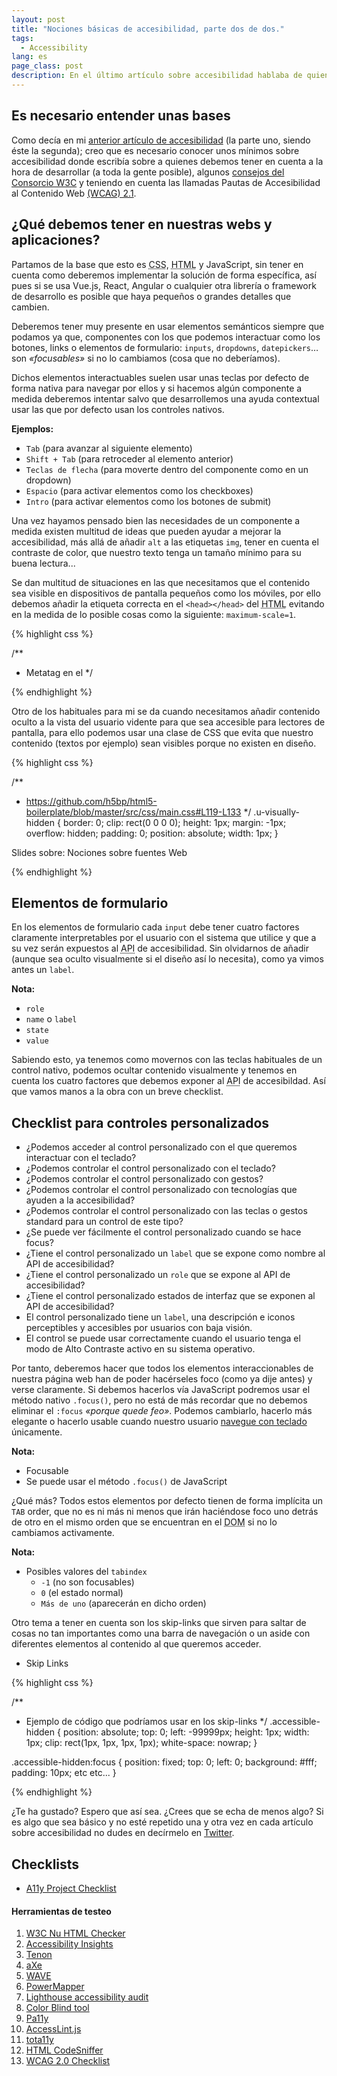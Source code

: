 ```yaml
---
layout: post
title: "Nociones básicas de accesibilidad, parte dos de dos."
tags:
  - Accessibility
lang: es
page_class: post
description: En el último artículo sobre accesibilidad hablaba de quienes debemos tener en cuenta a la hora de desarrollar nuestras webs o algunos  consejos del Consorcio W3C ¿Qué más podemos hacer para crear webs más accesibles? Te lo cuento.
---
```


## Es necesario entender unas bases

Como decía en mi <a class="link link--special" href="/2019/03/20/nociones-basicas-de-accesibilidad-parte-uno/" target="_blank" rel="noopener noreferrer">anterior artículo de accesibilidad</a> (la parte uno, siendo éste la segunda); creo que es necesario conocer unos mínimos sobre accesibilidad donde escribía sobre a quienes debemos tener en cuenta a la hora de desarrollar (a toda la gente posible), algunos <a class="link link--special" href="/2019/03/20/nociones-basicas-de-accesibilidad-parte-uno/#consejos-del-consorcio-w3c" target="_blank" rel="noopener noreferrer">consejos del Consorcio W3C</a> y teniendo en cuenta las llamadas Pautas de Accesibilidad al Contenido Web <a class="link link--special" href="https://www.w3.org/TR/WCAG21/" target="_blank" rel="noopener noreferrer">(WCAG) 2.1</a>.

##  ¿Qué debemos tener en nuestras webs y aplicaciones?

Partamos de la base que esto es <abbr title="Cascading Style Sheets">CSS</abbr>, <abbr title="Hypertext Markup Language">HTML</abbr> y JavaScript, sin tener en cuenta como deberemos implementar la solución de forma específica, así pues si se usa Vue.js, React, Angular o cualquier otra librería o framework de desarrollo es posible que haya pequeños o grandes detalles que cambien.

Deberemos tener muy presente en usar elementos semánticos siempre que podamos ya que, componentes con los que podemos interactuar como los botones, links o elementos de formulario: `inputs`, `dropdowns`, `datepickers`… son _«focusables»_ si no lo cambiamos (cosa que no deberíamos).

Dichos elementos interactuables suelen usar unas teclas por defecto de forma nativa para navegar por ellos y si hacemos algún componente a medida deberemos intentar salvo que desarrollemos una ayuda contextual usar las que por defecto usan los controles nativos.

<b>Ejemplos:</b>

  +	`Tab` (para avanzar al siguiente elemento)
  +	`Shift + Tab` (para retroceder al elemento anterior)
  +	`Teclas de flecha` (para moverte dentro del componente como en un dropdown)
  +	`Espacio` (para activar elementos como los checkboxes)
  +	`Intro` (para activar elementos como los botones de submit)

Una vez hayamos pensado bien las necesidades de un componente a medida existen multitud de ideas que pueden ayudar a mejorar la accesibilidad, más allá de añadir `alt` a las etiquetas `img`, tener en cuenta el contraste de color, que nuestro texto tenga un tamaño mínimo para su buena lectura...

Se dan multitud de situaciones en las que necesitamos que el contenido sea visible en dispositivos de pantalla pequeños como los móviles, por ello debemos añadir la etiqueta correcta en el `<head></head>` del <abbr title="Hypertext Markup Language">HTML</abbr> evitando en la medida de lo posible cosas como la siguiente: `maximum-scale=1`.

{% highlight css %}

/**
* Metatag en el <head></head>
*/
<meta name="viewport" content="width=device-width, initial-scale=1">

{% endhighlight %}

Otro de los habituales para mi se da cuando necesitamos añadir contenido oculto a la vista del usuario vidente para que sea accesible para lectores de pantalla, para ello podemos usar una clase de CSS que evita que nuestro contenido (textos por ejemplo) sean visibles porque no existen en diseño.

{% highlight css %}

/**
* https://github.com/h5bp/html5-boilerplate/blob/master/src/css/main.css#L119-L133
*/
.u-visually-hidden {
    border: 0;
    clip: rect(0 0 0 0);
    height: 1px;
    margin: -1px;
    overflow: hidden;
    padding: 0;
    position: absolute;
    width: 1px;
}

<span class="link">Slides <span class="u-visually-hidden">sobre: Nociones sobre fuentes Web</span></span>

{% endhighlight %}

## Elementos de formulario

En los elementos de formulario cada `input` debe tener cuatro factores claramente interpretables por el usuario con el sistema que utilice y que a su vez serán expuestos al <abbr title="Application programming interface">API</abbr> de accesibilidad. Sin olvidarnos de añadir (aunque sea oculto visualmente si el diseño así lo necesita), como ya vimos antes un `label`.

<b>Nota:</b>

  + `role`
  + `name` o `label`
  + `state`
  + `value`

Sabiendo esto, ya tenemos como movernos con las teclas habituales de un control nativo, podemos ocultar contenido visualmente y tenemos en cuenta los cuatro factores que debemos exponer al <abbr title="Application programming interface">API</abbr> de accesibildad. Así que vamos manos a la obra con un breve checklist.

## Checklist para controles personalizados

  +	¿Podemos acceder al control personalizado con el que queremos interactuar con el teclado?
  +	¿Podemos controlar el control personalizado con el teclado?
  +	¿Podemos controlar el control personalizado con gestos?
  +	¿Podemos controlar el control personalizado con tecnologías que ayuden a la accesibilidad?
  +	¿Podemos controlar el control personalizado con las teclas o gestos standard para un control de este tipo?
  +	¿Se puede ver fácilmente el control personalizado cuando se hace focus?
  +	¿Tiene el control personalizado un `label` que se expone como nombre al API de accesibilidad?
  +	¿Tiene el control personalizado un `role` que se expone al API de accesibilidad?
  +	¿Tiene el control personalizado estados de interfaz que se exponen al API de accesibilidad?
  +	El control personalizado tiene un `label`, una descripción e iconos perceptibles y accesibles por usuarios con baja visión.
  +	El control se puede usar correctamente cuando el usuario tenga el modo de Alto Contraste activo en su sistema operativo.

Por tanto, deberemos hacer que todos los elementos interaccionables de nuestra página web han de poder hacérseles foco (como ya dije antes) y verse claramente. Si debemos hacerlos vía JavaScript podremos usar el método nativo `.focus()`, pero no está de más recordar que no debemos eliminar el `:focus` _«porque quede feo»_. Podemos cambiarlo, hacerlo más elegante o hacerlo usable cuando nuestro usuario <a class="link link--special" href="https://hackernoon.com/removing-that-ugly-focus-ring-and-keeping-it-too-6c8727fefcd2" hreflang="en" target="_blank" rel="noopener noreferrer">navegue con teclado</a> únicamente.

<b>Nota:</b>

  +	Focusable
  +	Se puede usar el método `.focus()` de JavaScript

¿Qué más? Todos estos elementos por defecto tienen de forma implícita un `TAB` order, que no es ni más ni menos que irán haciéndose foco uno detrás de otro en el mismo orden que se encuentran en el <abbr title="Document Object Model">DOM</abbr> si no lo cambiamos activamente.

<b>Nota:</b>

  +	Posibles valores del `tabindex`
    + `-1` (no son focusables)
    + `0` (el estado normal)
    + `Más de uno` (aparecerán en dicho orden)

Otro tema a tener en cuenta son los skip-links que sirven para saltar de cosas no tan importantes como una barra de navegación o un aside con diferentes elementos al contenido al que queremos acceder.

  + <a class="link link--special" src="https://webaim.org/techniques/skipnav/" target="_blank" rel="noopener noreferrer">Skip Links</a>


{% highlight css %}

/**
* Ejemplo de código que podríamos usar en los skip-links
*/
.accessible-hidden {
  position: absolute;
  top: 0;
  left: -99999px;
  height: 1px;
  width: 1px;
  clip: rect(1px, 1px, 1px, 1px);
  white-space: nowrap;
}

.accessible-hidden:focus {
  position: fixed;
  top: 0;
  left: 0;
  background: #fff;
  padding: 10px;
  etc etc...
}

{% endhighlight %}

¿Te ha gustado? Espero que así sea. ¿Crees que se echa de menos algo? Si es algo que sea básico y no esté repetido una y otra vez en cada artículo sobre accesibilidad no dudes en decírmelo en <a class="link link--special" href="{{ site.twitter }}" target="_blank" rel="noopener noreferrer me">Twitter</a>.

## Checklists

  + <a class="link link--special" href="https://a11yproject.com/checklist/" target="_blank" rel="noopener noreferrer">A11y Project Checklist</a>

<div class="related">
  <h4 class="related__title">Herramientas de testeo</h4>
  <ol class="related__list">
    <li><a class="link link--special" href="https://validator.w3.org/nu/" target="_blank" rel="noopener noreferrer">W3C Nu HTML Checker</a></li>
    <li><a class="link link--special" href="https://accessibilityinsights.io/en/" target="_blank" rel="noopener noreferrer">Accessibility Insights</a></li>
    <li><a class="link link--special" href="https://www.tenon.io/" target="_blank" rel="noopener noreferrer">Tenon</a></li>
    <li><a class="link link--special" href="https://www.deque.com/axe/" target="_blank" rel="noopener noreferrer">aXe</a></li>
    <li><a class="link link--special" href="https://wave.webaim.org/extension/" target="_blank" rel="noopener noreferrer">WAVE</a></li>
    <li><a class="link link--special" href="https://www.powermapper.com/products/sortsite/checks/accessibility-checks/" target="_blank" rel="noopener noreferrer">PowerMapper</a></li>
    <li><a class="link link--special" href="https://developers.google.com/web/tools/lighthouse/" target="_blank" rel="noopener noreferrer">Lighthouse accessibility audit</a></li>
    <li><a class="link link--special" href="https://www.toptal.com/designers/colorfilter/" target="_blank" rel="noopener noreferrer">Color Blind tool</a></li>
    <li><a class="link link--special" href="http://pa11y.org/" target="_blank" rel="noopener noreferrer">Pa11y</a></li>
    <li><a class="link link--special" href="https://github.com/AccessLint/accesslint.js" target="_blank" rel="noopener noreferrer">AccessLint.js</a></li>
    <li><a class="link link--special" href="http://khan.github.io/tota11y/" target="_blank" rel="noopener noreferrer">tota11y</a></li>
    <li><a class="link link--special" href="http://squizlabs.github.io/HTML_CodeSniffer/" target="_blank" rel="noopener noreferrer">HTML CodeSniffer</a></li>
    <li><a class="link link--special" href="https://www.w3.org/TR/2006/WD-WCAG20-20060427/appendixB.html" target="_blank" rel="noopener noreferrer">WCAG 2.0 Checklist</a></li>
</ol>
</div>
